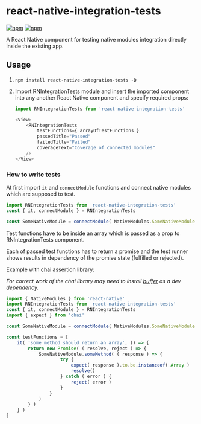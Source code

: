 # react-native-integration-tests

[![npm](https://img.shields.io/npm/dt/react-native-integration-tests.svg)](https://www.npmjs.com/package/react-native-integration-tests)
[![npm](https://img.shields.io/npm/v/react-native-integration-tests.svg)](https://www.npmjs.com/package/react-native-integration-tests)

A React Native component for testing native modules integration directly inside the existing app.

## Usage

1. `npm install react-native-integration-tests -D`

2. Import RNIntegrationTests module and insert the imported component into any another React Native component and specify required props:

    ```js
    import RNIntegrationTests from 'react-native-integration-tests'
    
    <View>
        <RNIntegrationTests
            testFunctions={ arrayOfTestFunctions }
            passedTitle="Passed"
            failedTitle="Failed"
            coverageText="Coverage of connected modules"
        />
    </View>
    ```

### How to write tests

At first import `it` and `connectModule` functions and connect native modules which are supposed to test.

```js
import RNIntegrationTests from 'react-native-integration-tests'
const { it, connectModule } = RNIntegrationTests

const SomeNativeModule = connectModule( NativeModules.SomeNativeModule )

```

Test functions have to be inside an array which is passed as a prop to RNIntegrationTests component.

Each of passed test functions has to return a promise and the test runner shows results in dependency of the promise state (fulfilled or rejected).

Example with [chai](https://github.com/chaijs/chai) assertion library:

*For correct work of the chai library may need to install [buffer](https://www.npmjs.com/package/buffer) as a dev dependency.*

```js
import { NativeModules } from 'react-native'
import RNIntegrationTests from 'react-native-integration-tests'
const { it, connectModule } = RNIntegrationTests
import { expect } from 'chai'

const SomeNativeModule = connectModule( NativeModules.SomeNativeModule )

const testFunctions = [
    it( 'some method should return an array', () => {
        return new Promise( ( resolve, reject ) => {
            SomeNativeModule.someMethod( ( response ) => {
                    try {
                        expect( response ).to.be.instanceof( Array )
                        resolve()
                    } catch ( error ) {
                        reject( error )
                    }
                }
            )
        } )
    } )
]
```
